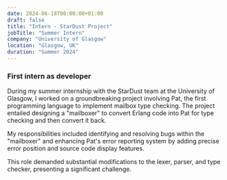 ```yaml
---
date: 2024-06-18T00:00:00+01:00
draft: false
title: "Intern - StarDust Project"
jobTitle: "Summer Intern"
company: "University of Glasgow"
location: "Glasgow, UK"
duration: "Summer 2024"
---
```


### First intern as developer

During my summer internship with the StarDust team at the University of Glasgow, I worked on a groundbreaking project involving Pat, the first programming language to implement mailbox type checking. The project entailed designing a "mailboxer" to convert Erlang code into Pat for type checking and then convert it back.

My responsibilities included identifying and resolving bugs within the "mailboxer" and enhancing Pat's error reporting system by adding precise error position and source code display features.

This role demanded substantial modifications to the lexer, parser, and type checker, presenting a significant challenge.